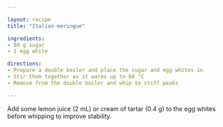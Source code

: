 ```yaml
---

layout: recipe
title: "Italian meringue"

ingredients:
- 80 g sugar
- 1 egg white

directions:
- Prepare a double boiler and place the sugar and egg whites in
- Stir them together as it warms up to 60 °C
- Remove from the double boiler and whip to stiff peaks

---
```


Add some lemon juice (2 mL) or cream of tartar (0.4 g) to the egg whites before whipping to improve stability.
